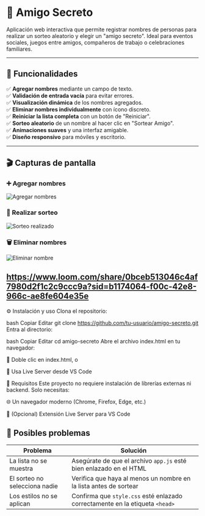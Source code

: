 # 🎁 Amigo Secreto

Aplicación web interactiva que permite registrar nombres de personas para realizar un sorteo aleatorio y elegir un "amigo secreto". Ideal para eventos sociales, juegos entre amigos, compañeros de trabajo o celebraciones familiares.

---

## 🧩 Funcionalidades

✅ **Agregar nombres** mediante un campo de texto.  
✅ **Validación de entrada vacía** para evitar errores.  
✅ **Visualización dinámica** de los nombres agregados.  
✅ **Eliminar nombres individualmente** con ícono discreto.  
✅ **Reiniciar la lista completa** con un botón de "Reiniciar".  
✅ **Sorteo aleatorio** de un nombre al hacer clic en "Sortear Amigo".  
✅ **Animaciones suaves** y una interfaz amigable.  
✅ **Diseño responsivo** para móviles y escritorio.  

---

## 🎬 Capturas de pantalla

### ➕ Agregar nombres
![Agregar nombres](./assets/screenshots/1.png)

### 🎲 Realizar sorteo
![Sorteo realizado](./assets/screenshots/2.png)

### 🗑️ Eliminar nombres
![Eliminar nombre](./assets/screenshots/3.png)

https://www.loom.com/share/0bceb513046c4af7980d2f1c2c9ccc9a?sid=b1174064-f00c-42e8-966c-ae8fe604e35e
---

⚙️ Instalación y uso
Clona el repositorio:

bash
Copiar
Editar
git clone https://github.com/tu-usuario/amigo-secreto.git
Entra al directorio:

bash
Copiar
Editar
cd amigo-secreto
Abre el archivo index.html en tu navegador:

📂 Doble clic en index.html, o

🚀 Usa Live Server desde VS Code

🧪 Requisitos
Este proyecto no requiere instalación de librerías externas ni backend. Solo necesitas:

🌐 Un navegador moderno (Chrome, Firefox, Edge, etc.)

🧩 (Opcional) Extensión Live Server para VS Code

## 🐞 Posibles problemas

| Problema                      | Solución                                                                       |
|-------------------------------|--------------------------------------------------------------------------------|
| La lista no se muestra        | Asegúrate de que el archivo `app.js` esté bien enlazado en el HTML            |
| El sorteo no selecciona nadie | Verifica que haya al menos un nombre en la lista antes de sortear             |
| Los estilos no se aplican     | Confirma que `style.css` esté enlazado correctamente en la etiqueta `<head>`  |

